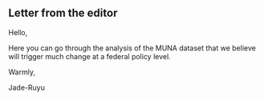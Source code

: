 ## Letter from the editor 

Hello,

Here you can go through the analysis of the MUNA dataset that we believe will trigger much change at a federal policy level. 

Warmly,

Jade-Ruyu
